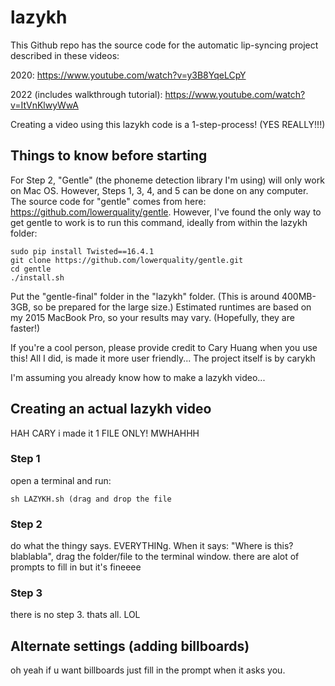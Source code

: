 # lazykh
This Github repo has the source code for the automatic lip-syncing project described in these videos:

2020: https://www.youtube.com/watch?v=y3B8YqeLCpY 

2022 (includes walkthrough tutorial): https://www.youtube.com/watch?v=ItVnKlwyWwA

Creating a video using this lazykh code is a 1-step-process! (YES REALLY!!!) 

## Things to know before starting
For Step 2, "Gentle" (the phoneme detection library I'm using) will only work on Mac OS. However, Steps 1, 3, 4, and 5 can be done on any computer. The source code for "gentle" comes from here: https://github.com/lowerquality/gentle. However, I've found the only way to get gentle to work is to run this command, ideally from within the lazykh folder:
```
sudo pip install Twisted==16.4.1
git clone https://github.com/lowerquality/gentle.git
cd gentle
./install.sh
```

Put the "gentle-final" folder in the "lazykh" folder. (This is around 400MB-3GB, so be prepared for the large size.) Estimated runtimes are based on my 2015 MacBook Pro, so your results may vary. (Hopefully, they are faster!)

If you're a cool person, please provide credit to Cary Huang when you use this! All I did, is made it more user friendly... The project itself is by carykh

I'm assuming you already know how to make a lazykh video...

## Creating an actual lazykh video
HAH CARY i made it 1 FILE ONLY! MWHAHHH

### Step 1
open a terminal and run:
```
sh LAZYKH.sh (drag and drop the file
```

### Step 2
do what the thingy says. EVERYTHINg. When it says: "Where is this? blablabla", drag the folder/file to the terminal window. there are alot of prompts to fill in but it's fineeee

### Step 3
there is no step 3. thats all. LOL


## Alternate settings (adding billboards)
oh yeah if u want billboards just fill in the prompt when it asks you.
